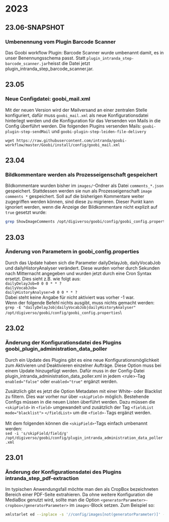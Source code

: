 # 2023

## 23.06-SNAPSHOT

### Umbenennung vom Plugin Barcode Scanner

Das Goobi workflow Plugin: Barcode Scanner wurde umbenannt damit, es in unser Benennungsschema passt. Statt `plugin_intranda_step-barcode_scanner.jar`heisst die Datei jetzt plugin\_intranda\_step\_barcode\_scanner.jar.



## 23.05

### Neue Configdatei: goobi\_mail.xml

Mit der neuen Version wird der Mailversand an einer zentralen Stelle konfiguriert, dafür muss `goobi_mail.xml` als neue Konfigurationsdatei hinterlegt werden und die Konfiguration für das Versenden von Mails in die Config überführt werden. Die folgenden Plugins versenden Mails: `goobi-plugin-step-sendMail` und `goobi-plugin-step-leiden-file-delivery`

```
wget https://raw.githubusercontent.com/intranda/goobi-workflow/master/Goobi/install/config/goobi_mail.xml
```

## 23.04

### Bildkommentare werden als Prozesseigenschaft gespeichert

Bildkommentare wurden bisher im `images/`-Ordner als Datei `comments_*.json` gespeichert. Stattdessen werden sie nun als Prozesseigenschaft `image comments *` gespeichert. Soll auf die bisherigen Kommentare weiter zugegriffen werden können, sind diese zu migrieren. Dieser Punkt kann ignoriert werden, wenn die Anzeige der Bildkommentare nicht explizit auf `true` gesetzt wurde:

```bash
grep ShowImageComments /opt/digiverso/goobi/config/goobi_config.properties
```

##

## 23.03&#x20;

### Änderung von Parametern in goobi\_config.properties

Durch das Update haben sich die Parameter dailyDelayJob, dailyVocabJob und dailyHistoryAnalyser verändert. Diese wurden vorher durch Sekunden nach Mitternacht angegeben und wurden jetzt durch eine Cron Syntax ersetzt. Dies sieht z.B. wie folgt aus:\
`dailyDelayJob=0 0 0 * * ?` \
`dailyVocabJob=` \
`dailyHistoryAnalyser=0 0 0 * * ?`\
Dabei steht keine Angabe für nicht aktiviert was vorher -1 war.\
Wenn der folgende Befehl nichts ausgibt, muss nichts gemacht werden:\
`grep -E "dailyDelayJob|dailyVocabJob|dailyHistoryAnalyser" /opt/digiverso/goobi/config/goobi_config.properties`\




## 23.02

### Änderung der Konfigurationsdatei des Plugins goobi\_plugin\_administration\_data\_poller

Durch ein Update des Plugins gibt es eine neue Konfigurationsmöglichkeit zum Aktivieren und Deaktivieren einzelner Aufträge. Diese Option muss bei einem Update hinzugefügt werden. Dafür muss in der Config-Datei plugin\_intranda\_administration\_data\_poller.xml in jedem \<rule>-Tag `enabled="false"` oder `enabled="true"` ergänzt werden.

Zusätzlich gibt es jetzt die Option Metadaten mit einer White- oder Blacklist zu filtern. Dies war vorher nur über `<skipField>` möglich. Bestehende Configs müssen in die neuen Listen überführt werden. Dazu müssen die `<skipField>` in `<field>` umgewandelt und zusätzlich der Tag `<fieldList mode="blacklist">` `</fieldList>` um die `<field>-`Tags ergänzt werden.\
\
Mit dem folgenden können die `<skipField>`-Tags einfach umbenannt werden:\
`sed -i 's/skipField/field/g' /opt/digiverso/goobi/config/plugin_intranda_administration_data_poller.xml`



## 23.01

### Änderung der Konfigurationsdatei des Plugins intranda\_step\_pdf-extraction

Im typischen Anwendungsfall möchte man den als CropBox bezeichneten Bereich einer PDF-Seite extrahieren. Da ohne weitere Konfiguration die MediaBox genutzt wird, sollte man die Option `<generatorParameter>-cropbox</generatorParameter>` im `images`-Block setzen. Zum Beispiel so:

```bash
xmlstarlet ed --inplace -s '//config/images[not(generatorParameter)]' -t elem -n generatorParameter -v '-cropbox' /opt/digiverso/goobi/config/plugin_intranda_step_pdf-extraction.xml
```
